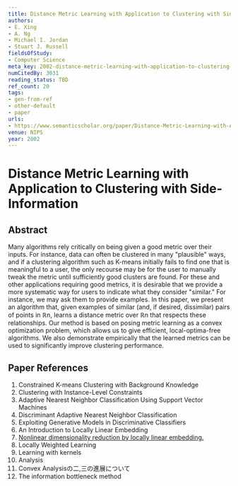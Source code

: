 ```yaml
---
title: Distance Metric Learning with Application to Clustering with Side-Information
authors:
- E. Xing
- A. Ng
- Michael I. Jordan
- Stuart J. Russell
fieldsOfStudy:
- Computer Science
meta_key: 2002-distance-metric-learning-with-application-to-clustering-with-side-information
numCitedBy: 3031
reading_status: TBD
ref_count: 20
tags:
- gen-from-ref
- other-default
- paper
urls:
- https://www.semanticscholar.org/paper/Distance-Metric-Learning-with-Application-to-with-Xing-Ng/d1a2d203733208deda7427c8e20318334193d9d7?sort=total-citations
venue: NIPS
year: 2002
---
```


# Distance Metric Learning with Application to Clustering with Side-Information

## Abstract

Many algorithms rely critically on being given a good metric over their inputs. For instance, data can often be clustered in many "plausible" ways, and if a clustering algorithm such as K-means initially fails to find one that is meaningful to a user, the only recourse may be for the user to manually tweak the metric until sufficiently good clusters are found. For these and other applications requiring good metrics, it is desirable that we provide a more systematic way for users to indicate what they consider "similar." For instance, we may ask them to provide examples. In this paper, we present an algorithm that, given examples of similar (and, if desired, dissimilar) pairs of points in ℝn, learns a distance metric over ℝn that respects these relationships. Our method is based on posing metric learning as a convex optimization problem, which allows us to give efficient, local-optima-free algorithms. We also demonstrate empirically that the learned metrics can be used to significantly improve clustering performance.

## Paper References

1. Constrained K-means Clustering with Background Knowledge
2. Clustering with Instance-Level Constraints
3. Adaptive Nearest Neighbor Classification Using Support Vector Machines
4. Discriminant Adaptive Nearest Neighbor Classification
5. Exploiting Generative Models in Discriminative Classifiers
6. An Introduction to Locally Linear Embedding
7. [Nonlinear dimensionality reduction by locally linear embedding.](2000-nonlinear-dimensionality-reduction-by-locally-linear-embedding)
8. Locally Weighted Learning
9. Learning with kernels
10. Analysis
11. Convex Analysisの二,三の進展について
12. The information bottleneck method
